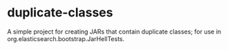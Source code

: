 # duplicate-classes

A simple project for creating JARs that contain duplicate classes; for
use in org.elasticsearch.bootstrap.JarHellTests.